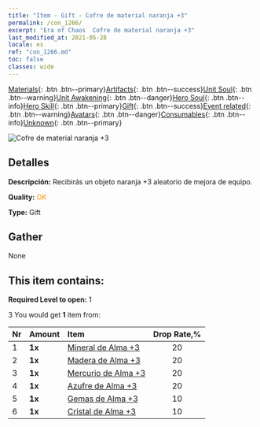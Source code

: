 ```yaml
---
title: "Item - Gift - Cofre de material naranja +3"
permalink: /con_1266/
excerpt: "Era of Chaos  Cofre de material naranja +3"
last_modified_at: 2021-05-28
locale: es
ref: "con_1266.md"
toc: false
classes: wide
---
```

 [Materials](/ItemsES/){: .btn .btn--primary}[Artifacts](/ItemsES/Artifacts/){: .btn .btn--success}[Unit Soul](/ItemsES/UnitSoul/){: .btn .btn--warning}[Unit Awakening](/ItemsES/UnitAwakening/){: .btn .btn--danger}[Hero Soul](/ItemsES/HeroSoul/){: .btn .btn--info}[Hero Skill](/ItemsES/HeroSkill/){: .btn .btn--primary}[Gift](/ItemsES/Gift/){: .btn .btn--success}[Event related](/ItemsES/Events/){: .btn .btn--warning}[Avatars](/ItemsES/Avatars/){: .btn .btn--danger}[Consumables](/ItemsES/Consumables/){: .btn .btn--info}[Unknown](/ItemsES/Unknown/){: .btn .btn--primary}

 ![Cofre de material naranja +3](/images/t/i_304002.png)

## Detalles
 **Descripción:** Recibirás un objeto naranja +3 aleatorio de mejora de equipo.

 **Quality:** <span style="color: #FF8C00">OK</span>

 **Type:** Gift

## Gather

  None

## This item contains:

 **Required Level to open:** 1

 3 You would get **1** item  from:

  | Nr | Amount |     Item    | Drop Rate,% |
  |:---|:-------|:------------|:---------:|
  | 1 |  **1x** | [Mineral de Alma +3](/ItemsES/mat_82/) | 20 | 
  | 2 |  **1x** | [Madera de Alma +3](/ItemsES/mat_83/) | 20 | 
  | 3 |  **1x** | [Mercurio de Alma +3](/ItemsES/mat_84/) | 20 | 
  | 4 |  **1x** | [Azufre de Alma +3](/ItemsES/mat_85/) | 20 | 
  | 5 |  **1x** | [Gemas de Alma +3](/ItemsES/mat_86/) | 10 | 
  | 6 |  **1x** | [Cristal de Alma +3](/ItemsES/mat_87/) | 10 | 
